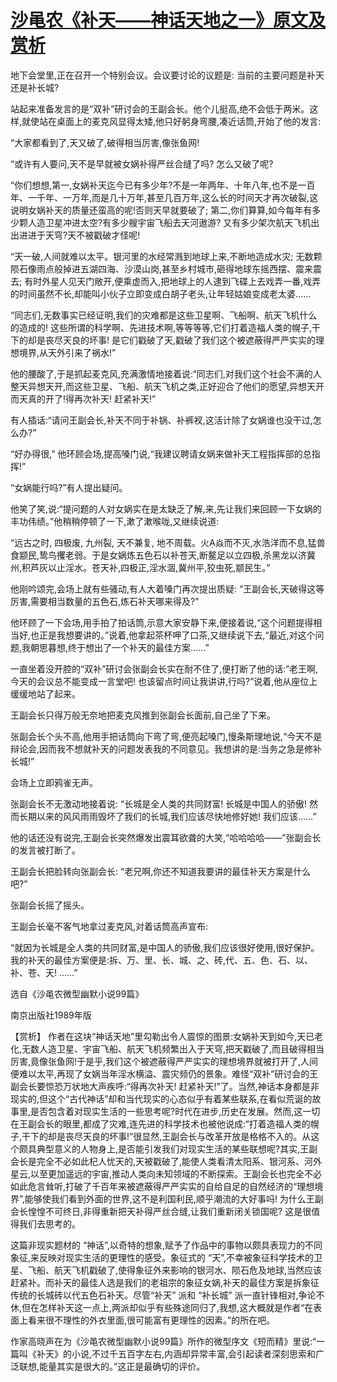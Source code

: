 # [沙黾农《补天——神话天地之一》原文及赏析](https://www.vrrw.net/wx/15294.html)

地下会堂里,正在召开一个特别会议。会议要讨论的议题是: 当前的主要问题是补天还是补长城?

站起来准备发言的是“双补”研讨会的王副会长。他个儿挺高,绝不会低于两米。这样,就使站在桌面上的麦克风显得太矮,他只好躬身弯腰,凑近话筒,开始了他的发言:

“大家都看到了,天又破了,破得相当厉害,像张鱼网!

“或许有人要问,天不是早就被女娲补得严丝合缝了吗? 怎么又破了呢?

“你们想想,第一,女娲补天迄今已有多少年?不是一年两年、十年八年,也不是一百年、一千年、一万年,而是几十万年,甚至几百万年,这么长的时间天才再次破裂,这说明女娲补天的质量还蛮高的呢!否则天早就要破了; 第二,你们算算,如今每年有多少颗人造卫星冲进太空?有多少艘宇宙飞船去天河遨游? 又有多少架次航天飞机出出进进于天穹?天不被戳破才怪呢!

“天一破,人间就难以太平。银河里的水经常溅到地球上来,不断地造成水灾; 无数颗陨石像雨点般掉进五湖四海、沙漠山岗,甚至乡村城市,砸得地球东摇西摆、震来震去; 有时外星人见天门敞开,便乘虚而入,把地球上的人逮到飞碟上去戏弄一番,戏弄的时间虽然不长,却能叫小伙子立即变成白胡子老头,让年轻姑娘变成老太婆……

“同志们,无数事实已经证明,我们的灾难都是这些卫星啊、飞船啊、航天飞机什么的造成的! 这些所谓的科学啊、先进技术啊,等等等等,它们打着造福人类的幌子,干下的却是丧尽天良的坏事! 是它们戳破了天,戳破了我们这个被遮蔽得严严实实的理想境界,从天外引来了祸水!”

他的腰酸了,于是抓起麦克风,充满激情地接着说:“同志们,对我们这个社会不满的人整天异想天开,而这些卫星、飞船、航天飞机之类,正好迎合了他们的愿望,异想天开而天真的开了!得再次补天! 赶紧补天!”

有人插话:“请问王副会长,补天不同于补锅、补裤衩,这活计除了女娲谁也没干过,怎么办?”

“好办得很,” 他环顾会场,提高嗓门说,“我建议聘请女娲来做补天工程指挥部的总指挥!”

“女娲能行吗?”有人提出疑问。

他笑了笑,说:“提问题的人对女娲实在是太缺乏了解,来,先让我们来回顾一下女娲的丰功伟绩。”他稍稍停顿了一下,漱了漱喉咙,又继续说道:

“远古之时, 四极废, 九州裂, 天不兼复, 地不周载。火焱而不灭,水浩洋而不息,猛兽食颛民,鸷鸟攫老弱。于是女娲炼五色石以补苍天,断鳌足以立四极,杀黑龙以济冀州,积芦灰以止淫水。苍天补,四极正,淫水涸,冀州平,狡虫死,颛民生。”

他刚吟颂完,会场上就有些骚动,有人大着嗓门再次提出质疑: “王副会长,天破得这等厉害,需要相当数量的五色石,炼石补天哪来得及?”

他环顾了一下会场,用手拍了拍话筒,示意大家安静下来,便接着说,“这个问题提得相当好,也正是我想要讲的。”说着,他拿起茶杯呷了口茶,又继续说下去,“最近,对这个问题,我朝思暮想,终于想出了一个补天的最佳方案……”

一直坐着没开腔的“双补”研讨会张副会长实在耐不住了,便打断了他的话:“老王啊,今天的会议总不能变成一言堂吧! 也该留点时间让我讲讲,行吗?”说着,他从座位上缓缓地站了起来。

王副会长只得万般无奈地把麦克风推到张副会长面前,自己坐了下来。

张副会长个头不高,他用手把话筒向下弯了弯,便亮起嗓门,慢条斯理地说,“今天不是辩论会,因而我不想就补天的问题发表我的不同意见。我想讲的是:当务之急是修补长城!”

会场上立即鸦雀无声。

张副会长不无激动地接着说: “长城是全人类的共同财富! 长城是中国人的骄傲! 然而长期以来的风风雨雨毁坏了我们的长城,我们应该尽快地修好她! 我们应该……”

他的话还没有说完,王副会长突然爆发出震耳欲聋的大笑,“哈哈哈哈——”张副会长的发言被打断了。

王副会长把脸转向张副会长: “老兄啊,你还不知道我要讲的最佳补天方案是什么吧?”

张副会长摇了摇头。

王副会长毫不客气地拿过麦克风,对着话筒高声宣布:

“就因为长城是全人类的共同财富,是中国人的骄傲,我们应该很好使用,很好保护。我的补天的最佳方案便是:拆、万、里、长、城、之、砖,代、五、色、石、以、补、苍、天! ……”

选自《沙黾农微型幽默小说99篇》

南京出版社1989年版



【赏析】 作者在这块“神话天地”里勾勒出令人震惊的图景:女娲补天到如今,天已老化,无数人造卫星、宇宙飞船、航天飞机频繁出入于天穹,把天戳破了,而且破得相当厉害,竟像张鱼网!于是乎,我们这个被遮蔽得严严实实的理想境界就被打开了,人间便难以太平,再现了女娲当年淫水横溢、震灾频仍的景象。难怪“双补”研讨会的王副会长要惊恐万状地大声疾呼:“得再次补天! 赶紧补天!”了。当然,神话本身都是非现实的,但这个“古代神话”却和当代现实的心态似乎有着某些联系,在看似荒诞的故事里,是否包含着对现实生活的一些思考呢?时代在进步,历史在发展。然而,这一切在王副会长的眼里,都成了灾难,连先进的科学技术也被他说成:“打着造福人类的幌子,干下的却是丧尽天良的坏事!”很显然,王副会长与改革开放是格格不入的。从这个颇具典型意义的人物身上,是否能引发我们对现实生活的某些联想呢?其实,王副会长是完全不必如此杞人忧天的,天被戳破了,能使人类看清太阳系、银河系、河外星云,以至更加遥远的宇宙,推动人类向未知领域的不断探索。王副会长也完全不必如此危言耸听,打破了千百年来被遮蔽得严严实实的自给自足的自然经济的“理想境界”,能够使我们看到外面的世界,这不是利国利民,顺乎潮流的大好事吗! 为什么王副会长惶惶不可终日,非得重新把天补得严丝合缝,让我们重新闭关锁国呢? 这是很值得我们去思考的。

这篇非现实题材的 “神话”,以奇特的想象,赋予了作品中的事物以颇具表现力的不同象征,来反映对现实生活的更理性的感受。象征式的 “天”,不幸被象征科学技术的卫星、飞船、航天飞机戳破了,使得象征外来影响的银河水、陨石危及地球,当然应该赶紧补。而补天的最佳人选是我们的老祖宗的象征女娲,补天的最佳方案是拆象征传统的长城砖以代五色石补天。尽管“补天” 派和 “补长城” 派一直针锋相对,争论不休,但在怎样补天这一点上,两派却似乎有些殊途同归了,我想,这大概就是作者“在表面上看来很不理性的外衣里面,很可能富有更理性的因素。”的所在吧。

作家高晓声在为《沙黾农微型幽默小说99篇》所作的微型序文《短而精》里说:“一篇叫《补天》的小说,不过千五百字左右,内涵却异常丰富,会引起读者深刻思索和广泛联想,能量其实是很大的。”这正是最确切的评价。

